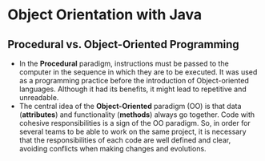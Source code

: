# Object Orientation with Java

## Procedural vs. Object-Oriented Programming
* In the **Procedural** paradigm, instructions must be passed to the computer in the sequence in which they are to be executed. It was used as a programming practice before the introduction of Object-oriented languages. Although it had its benefits, it might lead to repetitive and unreadable. 
* The central idea of the **Object-Oriented** paradigm (OO) is that data (**attributes**) and functionality (**methods**) always go together. Code with cohesive responsibilities is a sign of the OO paradigm. So, in order for several teams to be able to work on the same project, it is necessary that the responsibilities of each code are well defined and clear, avoiding conflicts when making changes and evolutions. 